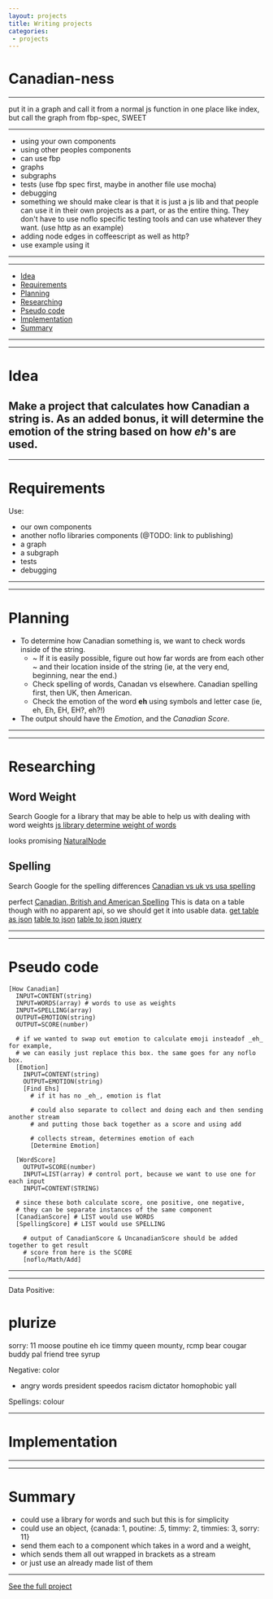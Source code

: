 ```yaml
---
layout: projects
title: Writing projects
categories:
 - projects
---
```



# Canadian-ness
------
put it in a graph and call it from a normal js function in one place like index, but call the graph from fbp-spec, SWEET


---------
- using your own components
- using other peoples components
- can use fbp
- graphs
- subgraphs
- tests (use fbp spec first, maybe in another file use mocha)
- debugging
- something we should make clear is that it is just a js lib and that people can use it in their own projects as a part, or as the entire thing. They don't have to use noflo specific testing tools and can use whatever they want. (use http as an example)
- adding node edges in coffeescript as well as http?
- use example using it

-------------------


-------------------------
- [Idea](#idea)
- [Requirements](#requirements)
- [Planning](#planning)
- [Researching](#researching)
- [Pseudo code](#pseudo-code)
- [Implementation](#implementation)
- [Summary](#summary)
-------------------------


-------------------------
# Idea
Make a project that calculates how Canadian a string is.
As an added bonus, it will determine the emotion of the string based on how _eh_'s are used.
-------------------------

-------------------------
# Requirements
Use:
- our own components
- another noflo libraries components (@TODO: link to publishing)
- a graph
- a subgraph
- tests
- debugging
-------------------------

-------------------------
# Planning
- To determine how Canadian something is, we want to check words inside of the string.
  - ~ If it is easily possible, figure out how far words are from each other
    ~ and their location inside of the string (ie, at the very end, beginning, near the end.)
  - Check spelling of words, Canadan vs elsewhere. Canadian spelling first, then UK, then American.
  - Check the emotion of the word **eh** using symbols and letter case (ie, eh, Eh, EH, EH?, eh?!)
- The output should have the _Emotion_, and the _Canadian Score_.
-------------------------

-------------------------
# Researching
## Word Weight
Search Google for a library that may be able to help us with dealing with word weights
[js library determine weight of words](https://www.google.com/search?q=js%20library%20determine%20weight%20of%20words)

looks promising
[NaturalNode](https://github.com/NaturalNode/natural)

## Spelling
Search Google for the spelling differences
[Canadian vs uk vs usa spelling](https://www.google.com/search?q=canadian%20vs%20uk%20vs%20usa%20spelling)

perfect
[Canadian, British and American Spelling](http://www.lukemastin.com/testing/spelling/cgi-bin/database.cgi?action=view_category&database=spelling&category=C)
This is data on a table though with no apparent api, so we should get it into usable data.
[get table as json](https://www.google.com/search?q=get+table+data+as+json)
[table to json](http://johndyer.name/html-table-to-json/)
[table to json jquery](https://www.dynatable.com/)

-------------------------

-------------------------

# Pseudo code

```
[How Canadian]
  INPUT=CONTENT(string)
  INPUT=WORDS(array) # words to use as weights
  INPUT=SPELLING(array)
  OUTPUT=EMOTION(string)
  OUTPUT=SCORE(number)

  # if we wanted to swap out emotion to calculate emoji insteadof _eh_ for example,
  # we can easily just replace this box. the same goes for any noflo box.
  [Emotion]
    INPUT=CONTENT(string)
    OUTPUT=EMOTION(string)
    [Find Ehs]
      # if it has no _eh_, emotion is flat

      # could also separate to collect and doing each and then sending another stream
      # and putting those back together as a score and using add

      # collects stream, determines emotion of each
      [Determine Emotion]

  [WordScore]
    OUTPUT=SCORE(number)
    INPUT=LIST(array) # control port, because we want to use one for each input
    INPUT=CONTENT(STRING)

  # since these both calculate score, one positive, one negative,
  # they can be separate instances of the same component
  [CanadianScore] # LIST would use WORDS
  [SpellingScore] # LIST would use SPELLING

    # output of CanadianScore & UncanadianScore should be added together to get result
    # score from here is the SCORE
    [noflo/Math/Add]
```
-------------------------


-------------------------
Data
  Positive:
  # plurize
  sorry: 11
  moose
  poutine
  eh
  ice
  timmy
  queen
  mounty, rcmp
  bear
  cougar
  buddy
  pal
  friend
  tree
  syrup

  Negative:
  color
  * angry words
  president
  speedos
  racism
  dictator
  homophobic
  yall

  Spellings:
  colour

-------------------------



# Implementation

-------------------------








-------------------------
# Summary

- could use a library for words and such but this is for simplicity
- could use an object, {canada: 1, poutine: .5, timmy: 2, timmies: 3, sorry: 11}
- send them each to a component which takes in a word and a weight,
- which sends them all out wrapped in brackets as a stream
- or just use an already made list of them
-------------------------


[See the full project](https://github.com/aretecode/canadianness)

